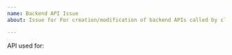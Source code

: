 ```yaml
---
name: Backend API Issue
about: Issue for For creation/modification of backend APIs called by client application

---
```


API used for:
